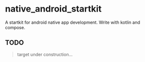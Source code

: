 # native_android_startkit
A startkit for android native app development. Write with kotlin  and compose.

## TODO

> target under construction...
